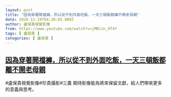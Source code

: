 ```yaml
---
layout: post
title: "因為穿著開襠褲，所以從不到外面吃飯，一天三頓飯都離不開老母親"
date: 2020-12-19T04:30:03.000Z
author: 盧保貴視覺影像
from: https://www.youtube.com/watch?v=jMBlzn_HT4Y
tags: [ 盧保貴 ]
categories: [ 盧保貴 ]
---
```

<!--1608352203000-->
[因為穿著開襠褲，所以從不到外面吃飯，一天三頓飯都離不開老母親](https://www.youtube.com/watch?v=jMBlzn_HT4Y)
------

<div>
#盧保貴視覺影像#珍貴攝影#三農 期待影像能為將來保留文獻，給人們帶來更多的意義與思考。
</div>
